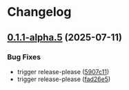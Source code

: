 # Changelog

## [0.1.1-alpha.5](https://github.com/runemalm/codius-cli/compare/v0.1.0-alpha.5...v0.1.1-alpha.5) (2025-07-11)


### Bug Fixes

* trigger release-please ([5907c11](https://github.com/runemalm/codius-cli/commit/5907c110ad9822c8915a6f5d35272002a559d58c))
* trigger release-please ([fad26e5](https://github.com/runemalm/codius-cli/commit/fad26e5679c8f2c7ddd2063776887dda806e0ddd))
